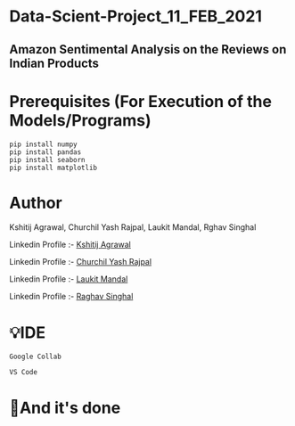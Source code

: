 # Data-Scient-Project_11_FEB_2021

## Amazon Sentimental Analysis on the Reviews on Indian Products

#

<!-- This Repo Consists of some of the Tasks for LGMVIP, containing Various Supervised and Unsupervised Machine Learning Techniques to solve A ML Problem in a Systematic Way.

# Direct Link

* [Iris Flowers Classification](https://github.com/Laukit13/LGMVIP-DataScience/tree/main/BEGINNER%20LEVEL%20TASK/Task%201-Iris%20Flowers%20Classification)
* [Stock Market Prediction And Forecasting Using Stacked LSTM](https://github.com/Laukit13/LGMVIP-DataScience/tree/main/BEGINNER%20LEVEL%20TASK/Task%202-Stock%20Market%20Prediction%20And%20Forecasting%20Using%20Stacked%20LSTM)
* [Exploratory Data Analysis on Dataset - Terrorism](https://github.com/Laukit13/LGMVIP-DataScience/tree/main/INTERMEDIATE%20LEVEL%20TASK/Task%201-Exploratory%20Data%20Analysis%20on%20Dataset%20-%20Terrorism)
* [Prediction using Decision Tree Algorithm - Iris Dataset](https://github.com/Laukit13/LGMVIP-DataScience/tree/main/INTERMEDIATE%20LEVEL%20TASK/Task%202-Prediction%20using%20Decision%20Tree%20%20Algorithm) -->

# Prerequisites (For Execution of the Models/Programs)

```
pip install numpy
pip install pandas
pip install seaborn
pip install matplotlib
```

<!-- # 🛠 Build with

* Scikit-learn
* Keras
* Tensorflow -->

# Author

Kshitij Agrawal, Churchil Yash Rajpal, Laukit Mandal, Rghav Singhal 

Linkedin Profile :- [Kshitij Agrawal](https://www.linkedin.com/in/kshitij-agrawal-3a557814b/)<br/>

Linkedin Profile :- [Churchil Yash Rajpal](https://www.linkedin.com/in/churchil-yash-rajpal-4667681a4/)
<br/>

Linkedin Profile :- [Laukit Mandal](https://www.linkedin.com/in/laukit-mandal-a750a520a/)
<br/>

Linkedin Profile :- [Raghav Singhal](https://www.linkedin.com/in/raghavsinghal22/)

<!-- # 🙏Acknowledgments

* Special Thanks to [LGM](https://www.linkedin.com/company/letsgrowmore/) And [Mr. Aman Kesarwani](https://www.linkedin.com/in/~amankesarwani/) for this Wonderful Internship Program and Inspiration to do more. -->

# 💡IDE

```
Google Collab
```

```
VS Code
```

# 👏And it's done
